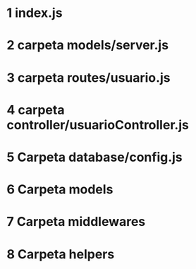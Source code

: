 
# 1 index.js
# 2 carpeta models/server.js
# 3 carpeta routes/usuario.js
# 4 carpeta controller/usuarioController.js
# 5 Carpeta database/config.js
# 6 Carpeta models
# 7 Carpeta middlewares
# 8 Carpeta helpers

